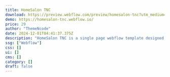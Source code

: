 ```yaml
---
title: HomeSalon TNC
download: https://preview.webflow.com/preview/homesalon-tnc?utm_medium=preview_link&utm_source=designer&utm_content=homesalon-tnc&preview=d3f616cb5862cf8e4ff604402051fac5&workflow=sitePreview
demo: https://homesalon-tnc.webflow.io/
price: 29
author: "ThemeNcode"
date: 2024-12-01T04:41:37.375Z
description: "HomeSalon TNC is a single page webflow template designed with such details to give you the most professional salon home service. Highlight your skills and beauty services, book appointments and attract more clients to your business."
ssg: ["Webflow"]
css: []
ui: []
cms: []
category: []
draft: false
---
```

